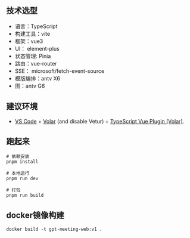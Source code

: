 <!--
 * @Descripttion: 
 * @version: 
 * @Date: 2023-04-29 22:27:47
 * @LastEditTime: 2023-07-13 00:32:12
-->
## 技术选型
- 语言：TypeScript
- 构建工具：vite
- 框架：vue3
- UI： element-plus
- 状态管理: Pinia
- 路由：vue-router
- SSE： microsoft/fetch-event-source
- 模版编排：antv X6
- 图：antv G6

## 建议环境
- [VS Code](https://code.visualstudio.com/) + [Volar](https://marketplace.visualstudio.com/items?itemName=Vue.volar) (and disable Vetur) + [TypeScript Vue Plugin (Volar)](https://marketplace.visualstudio.com/items?itemName=Vue.vscode-typescript-vue-plugin).

## 跑起来
```
# 依赖安装
pnpm install

# 本地运行
pnpm run dev

# 打包
pnpm run build
```

## docker镜像构建
```
docker build -t gpt-meeting-web:v1 .
```